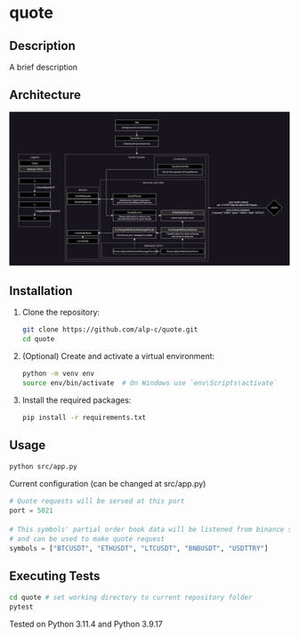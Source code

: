 # quote

## Description
A brief description

## Architecture

![Architecture](doc/architecture.png)

## Installation

1. Clone the repository:
    ```bash
    git clone https://github.com/alp-c/quote.git
    cd quote
    ```

2. (Optional) Create and activate a virtual environment:
    ```bash
    python -m venv env
    source env/bin/activate  # On Windows use `env\Scripts\activate`
    ```

3. Install the required packages:
    ```bash
    pip install -r requirements.txt
    ```

## Usage

```bash
python src/app.py
```

Current configuration (can be changed at src/app.py)
```python
# Quote requests will be served at this port
port = 5021  

# This symbols' partial order book data will be listened from binance spot web-socket
# and can be used to make quote request
symbols = ["BTCUSDT", "ETHUSDT", "LTCUSDT", "BNBUSDT", "USDTTRY"]
```


## Executing Tests
```bash
cd quote # set working directory to current repository folder
pytest
```


Tested on Python 3.11.4 and Python 3.9.17